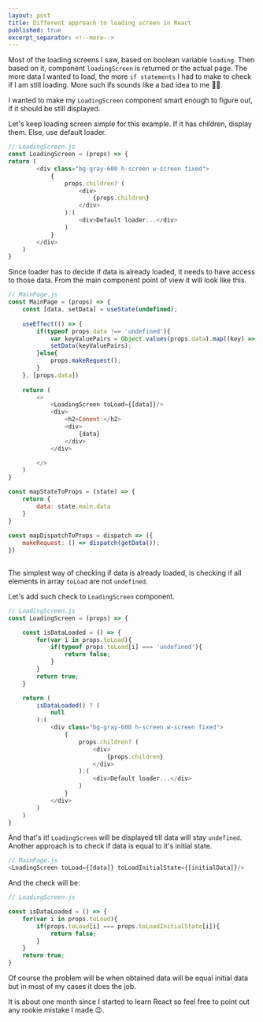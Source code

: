 ```yaml
---
layout: post
title: Different approach to loading screen in React
published: true
excerpt_separator: <!--more-->
---
```


Most of the loading screens I saw, based on boolean variable ``loading``. Then based on it, component ``loadingScreen`` is returned or the actual page. The more data I wanted to load, the more ``if statements`` I had to make to check if I am still loading. More such ifs sounds like a bad idea to me 🤷‍♀️. 

<!--more-->

I wanted to make my ``LoadingScreen`` component smart enough to figure out, if it should be still displayed.  

Let's keep loading screen simple for this example. If it has children, display them. Else, use default loader.  

```js
// LoadingScreen.js
const LoadingScreen = (props) => {
return (
        <div class="bg-gray-600 h-screen w-screen fixed">
            {
                props.children? (
                    <div>
                        {props.children}
                    </div>
                ):(
                    <div>Default loader...</div>
                )
            }
        </div>
    )
}

```

Since loader has to decide if data is already loaded, it needs to have access to those data. From the main component point of view it will look like this. 

```js
// MainPage.js
const MainPage = (props) => {
    const [data, setData] = useState(undefined);
    
    useEffect(() => {
        if(typeof props.data !== 'undefined'){
            var keyValuePairs = Object.values(props.data).map((key) => <li key={key}>{key}</li>);
            setData(keyValuePairs);
        }else{
            props.makeRequest();
        }
    }, [props.data])
    
    return (
        <>
            <LoadingScreen toLoad={[data]}/>
            <div>
                <h2>Conent:</h2>
                <div>
                    {data}
                </div>
            </div>

        </>
    )
}

const mapStateToProps = (state) => {
    return {
        data: state.main.data
    }
}
  
const mapDispatchToProps = dispatch => ({
    makeRequest: () => dispatch(getData());
})
  
```

The simplest way of checking if data is already loaded, is checking if all elements in array ``toLoad`` are not ``undefined``. 

Let's add such check to ``LoadingScreen`` component. 

```js
// LoadingScreen.js
const LoadingScreen = (props) => {

    const isDataLoaded = () => {
        for(var i in props.toLoad){
            if(typeof props.toLoad[i] === 'undefined'){
                return false;
            }
        }
        return true;
    }

    return (
        isDataLoaded() ? (
            null
        ):(
            <div class="bg-gray-600 h-screen w-screen fixed">
                {
                    props.children? (
                        <div>
                            {props.children}
                        </div>
                    ):(
                        <div>Default loader...</div>
                    )
                }
            </div>
        )
    )
}

```

And that's it! ``LoadingScreen`` will be displayed till data will stay ``undefined``. Another approach is to check if data is equal to it's initial state. 

```js
// MainPage.js
<LoadingScreen toLoad={[data]} toLoadInitialState={[initialData]}/>
```

And the check will be:
```js
// LoadingScreen.js 

const isDataLoaded = () => {
    for(var i in props.toLoad){
        if(props.toLoad[i] === props.toLoadInitialState[i]){
            return false;
        }
    }
    return true;
}
```

Of course the problem will be when obtained data will be equal initial data but in most of my cases it does the job.

It is about one month since I started to learn React so feel free to point out any rookie mistake I made 😉.